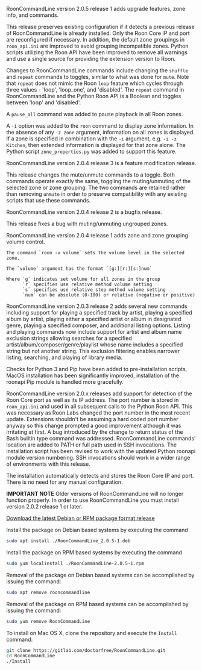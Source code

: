 RoonCommandLine version 2.0.5 release 1 adds upgrade features, zone info, and commands.

This release preserves existing configuration if it detects a previous release of RoonCommandLine is already installed. Only the Roon Core IP and port are reconfigured if necessary. In addition, the default zone groupings in `roon_api.ini` are improved to avoid grouping incompatible zones. Python scripts utilizing the Roon API have been improved to remove all warnings and use a single source for providing the extension version to Roon.

Changes to RoonCommandLine commands include changing the `shuffle` and `repeat` commands to toggles, similar to what was done for `mute`. Note that `repeat` does not mimic the Roon `loop` feature which cycles through three values - 'loop', 'loop_one', and 'disabled'. The `repeat` command in RoonCommandLine and the Python Roon API is a Boolean and toggles between 'loop' and 'disabled'.

A `pause_all` command was added to pause playback in all Roon zones.

A `-i` option was added to the `roon` command to display zone information. In the absence of any `-z zone` argument, information on all zones is displayed. If a zone is specified in combination with the `-i` argument, e.g. `-i -z Kitchen`, then extended information is displayed for that zone alone. The Python script `zone_properties.py` was added to support this feature.

RoonCommandLine version 2.0.4 release 3 is a feature modification release.

This release changes the mute/unmute commands to a toggle. Both commands operate exactly the same, toggling the muting/unmuting of the selected zone or zone grouping. The two commands are retained rather than removing `unmute` in order to preserve compatibility with any existing scripts that use these commands.

RoonCommandLine version 2.0.4 release 2 is a bugfix release.

This release fixes a bug with muting/unmuting ungrouped zones.

RoonCommandLine version 2.0.4 release 1 adds zone and zone grouping volume control.

```
The command `roon -v volume` sets the volume level in the selected zone.

The `volume` argument has the format `[g:][r:][s:]num`

Where `g` indicates set volume for all zones in the group
      `r` specifies use relative method volume setting
      `s` specifies use relative_step method volume setting
      `num` can be absolute (0-100) or relative (negative or positive)
```

RoonCommandLine version 2.0.3 release 2 adds several new commands including support for playing a specified track by artist, playing a specified album by artist, playing either a specified artist or album in designated genre, playing a specified composer, and additional listing options. Listing and playing commands now include support for artist and album name exclusion strings allowing searches for a specified artist/album/composer/genre/playlist whose name includes a specified string but not another string. This exclusion filtering enables narrower listing, searching, and playing of library media.

Checks for Python 3 and Pip have been added to pre-installation scripts, MacOS installation has been significantly improved, installation of the roonapi Pip module is handled more gracefully.

RoonCommandLine version 2.0.x releases add support for detection of the Roon Core port as well as its IP address. The port number is stored in `roon_api.ini` and used in all subsequent calls to the Python Roon API. This was necessary as Roon Labs changed the port number in the most recent update. Extensions shouldn't be assuming a hard coded port number anyway so this change prompted a good improvement although it was irritating at first. A bug introduced by the change to return status of the Bash builtin type command was addressed. RoonCommandLine commands' location are added to PATH or full path used in SSH invocations. The installation script has been revised to work with the updated Python roonapi module version numbering. SSH invocations should work in a wider range of environments with this release.

The installation automatically detects and stores the Roon Core IP and port. There is no need for any manual configuration. 

**IMPORTANT NOTE** Older versions of RoonCommandLine will no longer function properly. In order to use RoonCommandLine you must install version 2.0.2 release 1 or later.

[Download the latest Debian or RPM package format release](https://gitlab.com/doctorfree/RoonCommandLine/-/releases)

Install the package on Debian based systems by executing the command
```bash
sudo apt install ./RoonCommandLine_2.0.5-1.deb
```

Install the package on RPM based systems by executing the command
```bash
sudo yum localinstall ./RoonCommandLine-2.0.5-1.rpm
```

Removal of the package on Debian based systems can be accomplished by issuing the command:

```bash
sudo apt remove rooncommandline
```

Removal of the package on RPM based systems can be accomplished by issuing the command:

```bash
sudo yum remove RoonCommandLine
```

To install on Mac OS X, clone the repository and execute the `Install` command:

```bash
git clone https://gitlab.com/doctorfree/RoonCommandLine.git
cd RoonCommandLine
./Install
```
